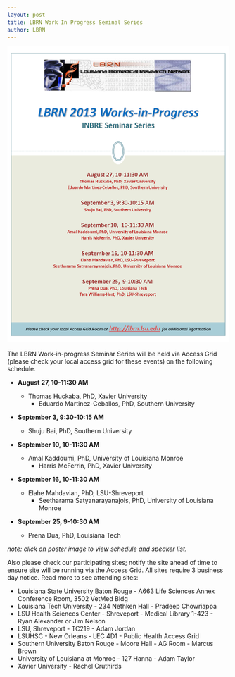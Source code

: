 ```yaml
---
layout: post
title: LBRN Work In Progress Seminal Series
author: LBRN
---
```


![Flyer](/assets/images/wipflyer.png)

The LBRN Work-in-progress Seminar Series will be held via Access Grid (please check your local access grid for these events) on the following schedule.

- **August 27, 10-11:30 AM**

  - Thomas Huckaba, PhD, Xavier University 
	- Eduardo Martinez-Ceballos, PhD, Southern University 

- **September 3, 9:30-10:15 AM**

  - Shuju Bai, PhD, Southern University

- **September 10, 10-11:30 AM**

  - Amal Kaddoumi, PhD, University of Louisiana Monroe
	- Harris McFerrin, PhD, Xavier University

- **September 16, 10-11:30 AM**

  - Elahe Mahdavian, PhD, LSU-Shreveport
	- Seetharama Satyanarayanajois, PhD, University of Louisiana Monroe

- **September 25, 9-10:30 AM**

  - Prena Dua, PhD, Louisiana Tech

_note: click on poster image to view schedule and speaker list._

Also please check our participating sites; notify the site ahead of time to ensure site will be running via the Access Grid. All sites require 3 business day notice.  Read more to see attending sites: 

- Louisiana State University Baton Rouge - A663 Life Sciences Annex Conference Room, 3502 VetMed Bldg
- Louisiana Tech University - 234 Nethken Hall - Pradeep Chowriappa
- LSU Health Sciences Center - Shreveport - Medical Library 1-423 - Ryan Alexander or Jim Nelson
- LSU, Shreveport - TC219 - Adam Jordan
- LSUHSC - New Orleans - LEC 4D1 - Public Health Access Grid
- Southern University Baton Rouge - Moore Hall - AG Room - Marcus Brown
- University of Louisiana at Monroe - 127 Hanna - Adam Taylor
- Xavier University - Rachel Cruthirds
